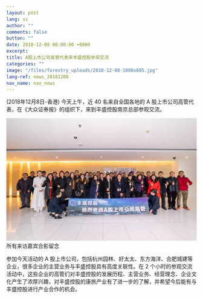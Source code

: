 ```yaml
---
layout: post
lang: sc
author: ""
comments: false
button: ""
date: 2018-12-08 00:00:00 +0800
excerpt:
title: A股上市公司高管代表来丰盛控股参观交流
categories: ""
image: "/files/forestry_uploads/2018-12-08-1080x695.jpg"
lang-ref: news_20181208
nav_name: nav_news
---
```


(2018年12月8日-香港) 今天上午，近 40 名来自全国各地的 A 股上市公司高管代表，在《大众证券报》的组织下，来到丰盛控股南京总部参观交流。

![](/files/forestry_uploads/2018-12-08-1080x695.jpg)
所有来访嘉宾合影留念

参加今天活动的 A 股上市公司，包括杭州园林、好太太、东方海洋、合肥城建等企业，很多企业的主营业务与丰盛控股具有高度关联性。在 2 个小时的参观交流活动中，这些企业的高管们对丰盛控股的发展历程、主营业务、经营理念、企业文化产生了浓厚兴趣，对丰盛控股的康旅产业有了进一步的了解，并希望今后能有与丰盛控股进行产业合作的机会。
